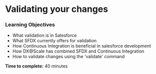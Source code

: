 # Validating your changes

### **Learning Objectives**

* What validation is in Salesforce
* What SFDX currently offers for validation 
* How Continuous Integration is beneficial in salesforce development
* How DX@Scale has combined SFDX and Continuous Integration 
* How to validate changes using the 'validate' command 

**Time to complete:** 40 minutes

